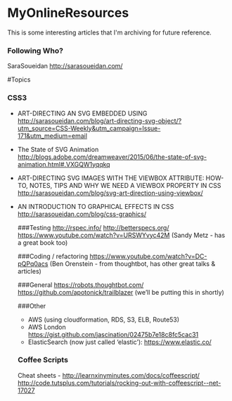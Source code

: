 # MyOnlineResources

This is some interesting articles that I'm archiving for future reference.

### Following Who?
SaraSoueidan http://sarasoueidan.com/

#Topics

### CSS3
  - ART-DIRECTING AN SVG EMBEDDED USING <OBJECT>
  http://sarasoueidan.com/blog/art-directing-svg-object/?utm_source=CSS-Weekly&utm_campaign=Issue-171&utm_medium=email
  
  - The State of SVG Animation
  http://blogs.adobe.com/dreamweaver/2015/06/the-state-of-svg-animation.html#.VXGQW1yqqkq
  
  - ART-DIRECTING SVG IMAGES WITH THE VIEWBOX ATTRIBUTE: HOW-TO, NOTES, TIPS AND WHY WE NEED A VIEWBOX PROPERTY IN CSS
  http://sarasoueidan.com/blog/svg-art-direction-using-viewbox/
  
  - AN INTRODUCTION TO GRAPHICAL EFFECTS IN CSS
  http://sarasoueidan.com/blog/css-graphics/


###Testing
http://rspec.info/
http://betterspecs.org/
https://www.youtube.com/watch?v=URSWYvyc42M (Sandy Metz - has a great book too)

###Coding / refactoring
https://www.youtube.com/watch?v=DC-pQPq0acs (Ben Orenstein - from thoughtbot, has other great talks & articles)

###General
https://robots.thoughtbot.com/
https://github.com/apotonick/trailblazer (we’ll be putting this in shortly)

###Other
- AWS (using cloudformation, RDS, S3, ELB, Route53)
- AWS London https://gist.github.com/jascination/02475b7e18c8fc5cac31
- ElasticSearch (now just called ‘elastic’): https://www.elastic.co/

### Coffee Scripts
Cheat sheets - http://learnxinyminutes.com/docs/coffeescript/
http://code.tutsplus.com/tutorials/rocking-out-with-coffeescript--net-17027
